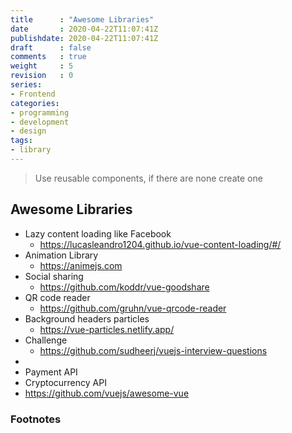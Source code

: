 ```yaml
---
title      : "Awesome Libraries"
date       : 2020-04-22T11:07:41Z
publishdate: 2020-04-22T11:07:41Z
draft      : false
comments   : true
weight     : 5
revision   : 0
series:
- Frontend
categories:
- programming
- development
- design
tags:
- library
---
```


> Use reusable components, if there are none create one

## Awesome Libraries

* Lazy content loading like Facebook
  * https://lucasleandro1204.github.io/vue-content-loading/#/
* Animation Library
  * https://animejs.com
* Social sharing
  * https://github.com/koddr/vue-goodshare
* QR code reader
  * https://github.com/gruhn/vue-qrcode-reader
* Background headers particles
  * https://vue-particles.netlify.app/
* Challenge
  * https://github.com/sudheerj/vuejs-interview-questions
*
* Payment API
* Cryptocurrency API
* https://github.com/vuejs/awesome-vue

### Footnotes

[^1]:
[^2]:

